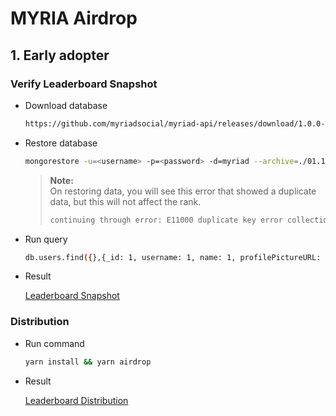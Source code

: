 # MYRIA Airdrop

## 1. Early adopter

### Verify Leaderboard Snapshot

- Download database

  ```bash
  https://github.com/myriadsocial/myriad-api/releases/download/1.0.0-beta3/01.15.2022_myriad-db-0.dump
  ```

- Restore database

  ```bash
  mongorestore -u=<username> -p=<password> -d=myriad --archive=./01.15.2022_myriad-db-0.dump
  ```

  > **Note:**</br>
  > On restoring data, you will see this error that showed a duplicate data, but this will not affect the rank.
  >
  > ```bash
  > continuing through error: E11000 duplicate key error collection: myriad.votes index: uniqueVoteIndex dup key: { userId: "0x22ab91aba7e6f8937930da2b42147b426301e8dbafdfa006330afe33e36e925b", type: "post", referenceId: "61dfc228d376da001d0eeebf" }
  > ```

- Run query

  ```bash
  db.users.find({},{_id: 1, username: 1, name: 1, profilePictureURL: 1, "metric.totalKudos": 1}).sort({"metric.totalKudos": -1}).limit(500)
  ```

- Result

  [Leaderboard Snapshot](./leaderboard-snapshot.md)

### Distribution

- Run command

  ```bash
  yarn install && yarn airdrop
  ```

- Result

  [Leaderboard Distribution](./leaderboard-distribution.txt)
